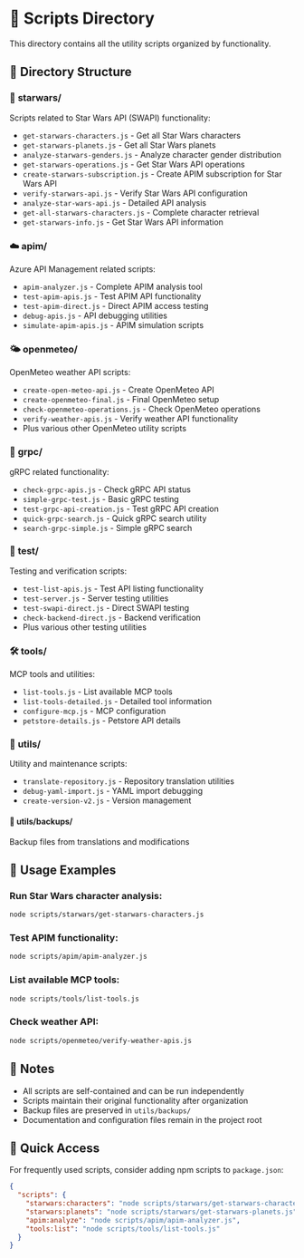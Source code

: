 # 📁 Scripts Directory

This directory contains all the utility scripts organized by functionality.

## 📂 Directory Structure

### 🌟 **starwars/**
Scripts related to Star Wars API (SWAPI) functionality:
- `get-starwars-characters.js` - Get all Star Wars characters
- `get-starwars-planets.js` - Get all Star Wars planets  
- `analyze-starwars-genders.js` - Analyze character gender distribution
- `get-starwars-operations.js` - Get Star Wars API operations
- `create-starwars-subscription.js` - Create APIM subscription for Star Wars API
- `verify-starwars-api.js` - Verify Star Wars API configuration
- `analyze-star-wars-api.js` - Detailed API analysis
- `get-all-starwars-characters.js` - Complete character retrieval
- `get-starwars-info.js` - Get Star Wars API information

### ☁️ **apim/**
Azure API Management related scripts:
- `apim-analyzer.js` - Complete APIM analysis tool
- `test-apim-apis.js` - Test APIM API functionality
- `test-apim-direct.js` - Direct APIM access testing
- `debug-apis.js` - API debugging utilities
- `simulate-apim-apis.js` - APIM simulation scripts

### 🌤️ **openmeteo/**
OpenMeteo weather API scripts:
- `create-open-meteo-api.js` - Create OpenMeteo API
- `create-openmeteo-final.js` - Final OpenMeteo setup
- `check-openmeteo-operations.js` - Check OpenMeteo operations
- `verify-weather-apis.js` - Verify weather API functionality
- Plus various other OpenMeteo utility scripts

### 🔧 **grpc/**
gRPC related functionality:
- `check-grpc-apis.js` - Check gRPC API status
- `simple-grpc-test.js` - Basic gRPC testing
- `test-grpc-api-creation.js` - Test gRPC API creation
- `quick-grpc-search.js` - Quick gRPC search utility
- `search-grpc-simple.js` - Simple gRPC search

### 🧪 **test/**
Testing and verification scripts:
- `test-list-apis.js` - Test API listing functionality
- `test-server.js` - Server testing utilities
- `test-swapi-direct.js` - Direct SWAPI testing
- `check-backend-direct.js` - Backend verification
- Plus various other testing utilities

### 🛠️ **tools/**
MCP tools and utilities:
- `list-tools.js` - List available MCP tools
- `list-tools-detailed.js` - Detailed tool information
- `configure-mcp.js` - MCP configuration
- `petstore-details.js` - Petstore API details

### 🔧 **utils/**
Utility and maintenance scripts:
- `translate-repository.js` - Repository translation utilities
- `debug-yaml-import.js` - YAML import debugging
- `create-version-v2.js` - Version management

#### 💾 **utils/backups/**
Backup files from translations and modifications

## 🚀 Usage Examples

### Run Star Wars character analysis:
```bash
node scripts/starwars/get-starwars-characters.js
```

### Test APIM functionality:
```bash
node scripts/apim/apim-analyzer.js
```

### List available MCP tools:
```bash
node scripts/tools/list-tools.js
```

### Check weather API:
```bash
node scripts/openmeteo/verify-weather-apis.js
```

## 📝 Notes

- All scripts are self-contained and can be run independently
- Scripts maintain their original functionality after organization
- Backup files are preserved in `utils/backups/`
- Documentation and configuration files remain in the project root

## 🎯 Quick Access

For frequently used scripts, consider adding npm scripts to `package.json`:

```json
{
  "scripts": {
    "starwars:characters": "node scripts/starwars/get-starwars-characters.js",
    "starwars:planets": "node scripts/starwars/get-starwars-planets.js",
    "apim:analyze": "node scripts/apim/apim-analyzer.js",
    "tools:list": "node scripts/tools/list-tools.js"
  }
}
```